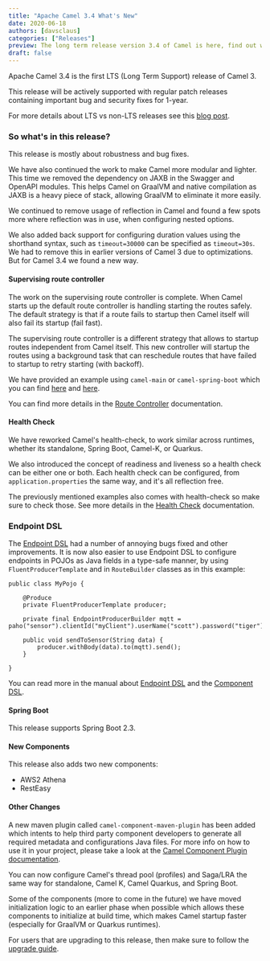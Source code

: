 ```yaml
---
title: "Apache Camel 3.4 What's New"
date: 2020-06-18
authors: [davsclaus]
categories: ["Releases"]
preview: The long term release version 3.4 of Camel is here, find out what's new.
draft: false
---
```


Apache Camel 3.4 is the first LTS (Long Term Support) release of Camel 3.

This release will be actively supported with regular patch releases containing important bug and security fixes for 1-year.

For more details about LTS vs non-LTS releases see this [blog post](/blog/LTS-Release-Schedule/).


### So what's in this release?

This release is mostly about robustness and bug fixes.

We have also continued the work to make Camel more modular and lighter.
This time we removed the dependency on JAXB in the Swagger and OpenAPI modules.
This helps Camel on GraalVM and native compilation as JAXB is a heavy piece of stack,
allowing GraalVM to eliminate it more easily.

We continued to remove usage of reflection in Camel and found a few spots more where
reflection was in use, when configuring nested options.

We also added back support for configuring duration values using the shorthand syntax,
such as `timeout=30000` can be specified as `timeout=30s`. We had to remove this in earlier
versions of Camel 3 due to optimizations. But for Camel 3.4 we found a new way.

#### Supervising route controller

The work on the supervising route controller is complete. When Camel starts up the default route controller
is handling starting the routes safely. The default strategy is that if a route fails to startup then Camel
itself will also fail its startup (fail fast).

The supervising route controller is a different strategy that allows to startup routes independent from Camel itself.
This new controller will startup the routes using a background task that can reschedule routes that
have failed to startup to retry starting (with backoff).

We have provided an example using `camel-main` or `camel-spring-boot` which you can find
[here](https://github.com/apache/camel-examples/tree/master/examples/camel-example-main-health) and
[here](https://github.com/apache/camel-spring-boot-examples/tree/master/camel-example-spring-boot-health-checks).

You can find more details in the [Route Controller](/manual/latest/route-controller.html) documentation.

#### Health Check

We have reworked Camel's health-check, to work similar across runtimes, whether its standalone, Spring Boot,
Camel-K, or Quarkus.

We also introduced the concept of readiness and liveness so a health check can be either one or both.
Each health check can be configured, from `application.properties` the same way, and it's all reflection free.

The previously mentioned examples also comes with health-check so make sure to check those.
See more details in the [Health Check](/manual/latest/health-check.html) documentation.

### Endpoint DSL

The [Endpoint DSL](/manual/latest/Endpoint-dsl.html) had a number of annoying bugs fixed and other improvements.
It is now also easier to use Endpoint DSL to configure endpoints in POJOs as Java fields in a type-safe manner,
by using `FluentProducerTemplate` and in `RouteBuilder` classes as in this example:

```
public class MyPojo {

    @Produce
    private FluentProducerTemplate producer;

    private final EndpointProducerBuilder mqtt = paho("sensor").clientId("myClient").userName("scott").password("tiger");

    public void sendToSensor(String data) {
        producer.withBody(data).to(mqtt).send();
    }

}
```

You can read more in the manual about [Endpoint DSL](/manual/latest/Endpoint-dsl.html) and
the [Component DSL](/manual/latest/component-dsl.html).

#### Spring Boot

This release supports Spring Boot 2.3.

#### New Components

This release also adds two new components:

- AWS2 Athena
- RestEasy

#### Other Changes

A new maven plugin called `camel-component-maven-plugin` has been added which intents to help
third party component developers to generate all required metadata and configurations Java files. For more info on how to use it in your project,
please take a look at the [Camel Component Plugin documentation](/manual/latest/camel-component-maven-plugin.html).

You can now configure Camel's thread pool (profiles) and Saga/LRA the same way for
standalone, Camel K, Camel Quarkus, and Spring Boot.

Some of the components (more to come in the future) we have moved initialization logic to an earlier phase when possible
which allows these components to initialize at build time, which makes Camel startup faster (especially for GraalVM or Quarkus runtimes).

For users that are upgrading to this release, then make sure to follow
the [upgrade guide](/manual/latest/camel-3x-upgrade-guide.html).
